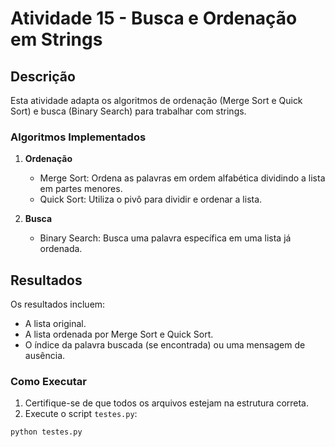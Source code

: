 # Atividade 15 - Busca e Ordenação em Strings

## Descrição
Esta atividade adapta os algoritmos de ordenação (Merge Sort e Quick Sort) e busca (Binary Search) para trabalhar com strings. 

### Algoritmos Implementados
1. **Ordenação**
   - Merge Sort: Ordena as palavras em ordem alfabética dividindo a lista em partes menores.
   - Quick Sort: Utiliza o pivô para dividir e ordenar a lista.

2. **Busca**
   - Binary Search: Busca uma palavra específica em uma lista já ordenada.

## Resultados
Os resultados incluem:
- A lista original.
- A lista ordenada por Merge Sort e Quick Sort.
- O índice da palavra buscada (se encontrada) ou uma mensagem de ausência.

### Como Executar
1. Certifique-se de que todos os arquivos estejam na estrutura correta.
2. Execute o script `testes.py`:

```bash
python testes.py
